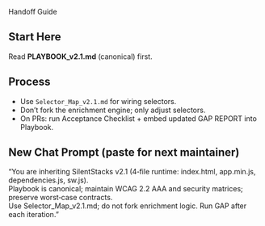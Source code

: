  Handoff Guide

## Start Here
Read **PLAYBOOK_v2.1.md** (canonical) first.

## Process
- Use `Selector_Map_v2.1.md` for wiring selectors.  
- Don’t fork the enrichment engine; only adjust selectors.  
- On PRs: run Acceptance Checklist + embed updated GAP REPORT into Playbook.

## New Chat Prompt (paste for next maintainer)
“You are inheriting SilentStacks v2.1 (4‑file runtime: index.html, app.min.js, dependencies.js, sw.js).  
Playbook is canonical; maintain WCAG 2.2 AAA and security matrices; preserve worst‑case contracts.  
Use Selector_Map_v2.1.md; do not fork enrichment logic. Run GAP after each iteration.”
